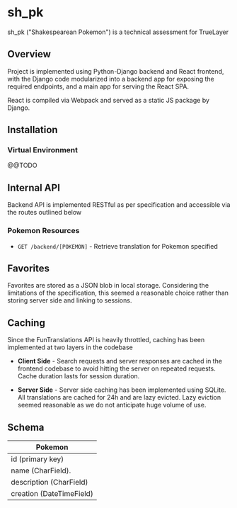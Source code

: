 # sh_pk

sh_pk ("Shakespearean Pokemon") is a technical assessment for TrueLayer

## Overview
Project is implemented using Python-Django backend and React frontend, with the Django code modularized into a backend app for exposing the required endpoints, and a main app for serving the React SPA.

React is compiled via Webpack and served as a static JS package by Django.

## Installation
### Virtual Environment
@@TODO

## Internal API
Backend API is implemented RESTful as per specification and accessible via the routes outlined below

### Pokemon Resources
* `GET /backend/[POKEMON]` - Retrieve translation for Pokemon specified

## Favorites
Favorites are stored as a JSON blob in local storage. Considering the limitations of the specification, this seemed a reasonable choice rather than storing server side and linking to sessions.

## Caching
Since the FunTranslations API is heavily throttled, caching has been implemented at two layers in the codebase

* **Client Side** - Search requests and server responses are cached in the frontend codebase to avoid hitting the server on repeated requests. Cache duration lasts for session duration.

* **Server Side** - Server side caching has been implemented using SQLite. All translations are cached for 24h and are lazy evicted. Lazy eviction seemed reasonable as we do not anticipate huge volume of use.

## Schema

|         Pokemon          |
| ------------------------ |
| id (primary key)         |
| name (CharField).        |
| description (CharField)  |
| creation (DateTimeField) |
